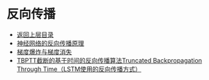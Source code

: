 # 反向传播

* [返回上层目录](../tips.md)
* [神经网络的反向传播原理](neural-network-back-propagation/neural-network-back-propagation.md)
* [梯度爆炸与梯度消失](gradient-explosion-and-vanishing/gradient-explosion-and-vanishing.md)
* [TBPTT截断的基于时间的反向传播算法Truncated Backpropagation Through Time（LSTM使用的反向传播方式）](truncated-bptt/truncated-bptt.md)

